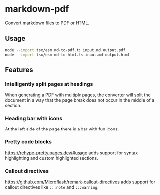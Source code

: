 # markdown-pdf

Convert markdown files to PDF or HTML.

## Usage

```bash "pdf" "html"
node --import tsx/esm md-to-pdf.ts input.md output.pdf
node --import tsx/esm md-to-html.ts input.md output.html
```

## Features

### Intelligently split pages at headings

When generating a PDF with multiple pages, the converter will split the document in a way that the page break does not occur in the middle of a section.

### Heading bar with icons

At the left side of the page there is a bar with fun icons.

### Pretty code blocks

https://rehype-pretty.pages.dev/#usage adds support for syntax highlighting and custom highlighted sections.

### Callout directives

https://github.com/Microflash/remark-callout-directives adds support for callout directives like `:::note` and `:::warning`.

